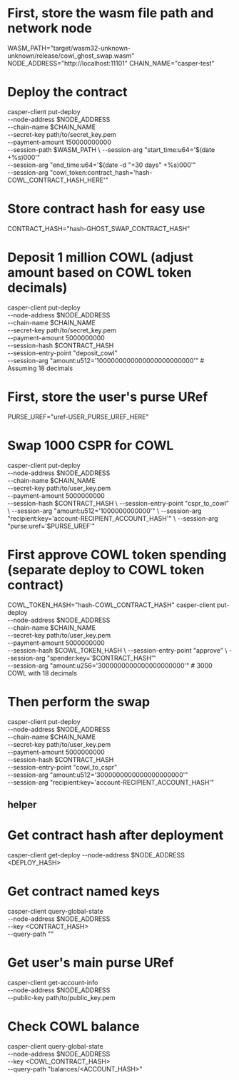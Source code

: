 # First, store the wasm file path and network node
WASM_PATH="target/wasm32-unknown-unknown/release/cowl_ghost_swap.wasm"
NODE_ADDRESS="http://localhost:11101"
CHAIN_NAME="casper-test"

# Deploy the contract
casper-client put-deploy \
    --node-address $NODE_ADDRESS \
    --chain-name $CHAIN_NAME \
    --secret-key path/to/secret_key.pem \
    --payment-amount 150000000000 \
    --session-path $WASM_PATH \
    --session-arg "start_time:u64='$(date +%s)000'" \
    --session-arg "end_time:u64='$(date -d "+30 days" +%s)000'" \
    --session-arg "cowl_token:contract_hash='hash-COWL_CONTRACT_HASH_HERE'"


# Store contract hash for easy use
CONTRACT_HASH="hash-GHOST_SWAP_CONTRACT_HASH"

# Deposit 1 million COWL (adjust amount based on COWL token decimals)
casper-client put-deploy \
    --node-address $NODE_ADDRESS \
    --chain-name $CHAIN_NAME \
    --secret-key path/to/secret_key.pem \
    --payment-amount 5000000000 \
    --session-hash $CONTRACT_HASH \
    --session-entry-point "deposit_cowl" \
    --session-arg "amount:u512='1000000000000000000000000'" # Assuming 18 decimals

# First, store the user's purse URef
PURSE_UREF="uref-USER_PURSE_UREF_HERE"

# Swap 1000 CSPR for COWL
casper-client put-deploy \
    --node-address $NODE_ADDRESS \
    --chain-name $CHAIN_NAME \
    --secret-key path/to/user_key.pem \
    --payment-amount 5000000000 \
    --session-hash $CONTRACT_HASH \
    --session-entry-point "cspr_to_cowl" \
    --session-arg "amount:u512='1000000000000'" \
    --session-arg "recipient:key='account-RECIPIENT_ACCOUNT_HASH'" \
    --session-arg "purse:uref='$PURSE_UREF'"

# First approve COWL token spending (separate deploy to COWL token contract)
COWL_TOKEN_HASH="hash-COWL_CONTRACT_HASH"
casper-client put-deploy \
    --node-address $NODE_ADDRESS \
    --chain-name $CHAIN_NAME \
    --secret-key path/to/user_key.pem \
    --payment-amount 5000000000 \
    --session-hash $COWL_TOKEN_HASH \
    --session-entry-point "approve" \
    --session-arg "spender:key='$CONTRACT_HASH'" \
    --session-arg "amount:u256='3000000000000000000000'" # 3000 COWL with 18 decimals

# Then perform the swap
casper-client put-deploy \
    --node-address $NODE_ADDRESS \
    --chain-name $CHAIN_NAME \
    --secret-key path/to/user_key.pem \
    --payment-amount 5000000000 \
    --session-hash $CONTRACT_HASH \
    --session-entry-point "cowl_to_cspr" \
    --session-arg "amount:u512='3000000000000000000000'" \
    --session-arg "recipient:key='account-RECIPIENT_ACCOUNT_HASH'"

## helper
# Get contract hash after deployment
casper-client get-deploy --node-address $NODE_ADDRESS <DEPLOY_HASH>

# Get contract named keys
casper-client query-global-state \
    --node-address $NODE_ADDRESS \
    --key <CONTRACT_HASH> \
    --query-path ""

# Get user's main purse URef
casper-client get-account-info \
    --node-address $NODE_ADDRESS \
    --public-key path/to/public_key.pem

# Check COWL balance
casper-client query-global-state \
    --node-address $NODE_ADDRESS \
    --key <COWL_CONTRACT_HASH> \
    --query-path "balances/<ACCOUNT_HASH>"